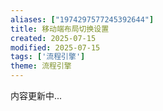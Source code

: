 ```yaml
---
aliases: ["1974297577245392644"]
title: 移动端布局切换设置
created: 2025-07-15
modified: 2025-07-15
tags: ['流程引擎']
theme: 流程引擎
---
```


内容更新中...